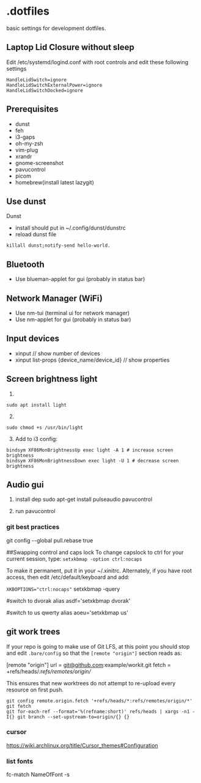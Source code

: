 # .dotfiles
basic settings for development dotfiles.

## Laptop Lid Closure without sleep
Edit /etc/systemd/logind.conf with root controls and edit these following settings
```
HandleLidSwitch=ignore
HandleLidSwitchExternalPower=ignore
HandleLidSwitchDocked=ignore
```

## Prerequisites
- dunst
- feh
- i3-gaps
- oh-my-zsh
- vim-plug
- xrandr
- gnome-screenshot
- pavucontrol
- picom
- homebrew(install latest lazygit)


## Use dunst
Dunst
- install should put in  ~/.config/dunst/dunstrc
- reload dunst file
```
killall dunst;notify-send hello-world.
```

## Bluetooth
- Use blueman-applet for gui (probably in status bar)
## Network Manager (WiFi)
- Use nm-tui (terminal ui for network manager)
- Use nm-applet for gui (probably in status bar)
## Input devices
- xinput // show number of devices
- xinput list-props {device_name/device_id} // show properties

## Screen brightness light
1)
```
sudo apt install light
```
2)
```
sudo chmod +s /usr/bin/light
```
3) Add to i3 config:
```
bindsym XF86MonBrightnessUp exec light -A 1 # increase screen brightness
bindsym XF86MonBrightnessDown exec light -U 1 # decrease screen brightness
```

## Audio gui
1) install dep
sudo apt-get install pulseaudio pavucontrol

2) run
pavucontrol

### git best practices
git config --global pull.rebase true

##Swapping control and caps lock
To change capslock to ctrl for your current session, type:
`setxkbmap -option ctrl:nocaps`

To make it permanent, put it in your ~/.xinitrc. Alternately, if you have root access, then edit /etc/default/keyboard and add:

`XKBOPTIONS="ctrl:nocaps"`
setxkbmap -query

#switch to dvorak
alias asdf='setxkbmap dvorak'

#switch to us qwerty
alias aoeu='setxkbmap us'

## git work trees
 If your repo is going to make use of Git LFS, at
 this point you should stop and edit `.bare/config`
 so that the `[remote "origin"]` section reads as:

 [remote "origin"]
         url = git@github.com:example/workit.git
         fetch = +refs/heads/*:refs/remotes/origin/*

 This ensures that new worktrees do not attempt to
 re-upload every resource on first push.

```
git config remote.origin.fetch '+refs/heads/*:refs/remotes/origin/*'
git fetch
git for-each-ref --format='%(refname:short)' refs/heads | xargs -n1 -I{} git branch --set-upstream-to=origin/{} {}
```

### cursor
https://wiki.archlinux.org/title/Cursor_themes#Configuration


### list fonts
fc-match NameOfFont -s


